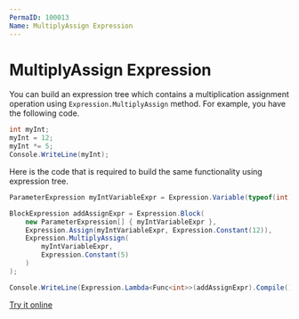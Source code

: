 ```yaml
---
PermaID: 100013
Name: MultiplyAssign Expression
---
```


# MultiplyAssign Expression

You can build an expression tree which contains a multiplication assignment operation using `Expression.MultiplyAssign` method. For example, you have the following code.

```csharp
int myInt;
myInt = 12;
myInt *= 5;
Console.WriteLine(myInt);
```

Here is the code that is required to build the same functionality using expression tree. 

```csharp
ParameterExpression myIntVariableExpr = Expression.Variable(typeof(int), "myInt");

BlockExpression addAssignExpr = Expression.Block(
    new ParameterExpression[] { myIntVariableExpr },
    Expression.Assign(myIntVariableExpr, Expression.Constant(12)),
    Expression.MultiplyAssign(
        myIntVariableExpr,
        Expression.Constant(5)
    )
);

Console.WriteLine(Expression.Lambda<Func<int>>(addAssignExpr).Compile()());
```

[Try it online](https://dotnetfiddle.net/Aeyne0)